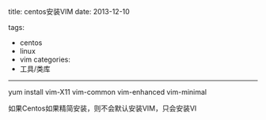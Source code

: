 title: centos安装VIM
date: 2013-12-10

tags:
 - centos
 - linux
 - vim
categories:
 - 工具/类库
---

yum install vim-X11 vim-common vim-enhanced vim-minimal

如果Centos如果精简安装，则不会默认安装VIM，只会安装VI
